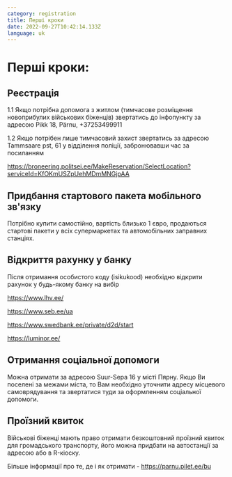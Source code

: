 ```yaml
---
category: registration
title: Перші кроки
date: 2022-09-27T10:42:14.133Z
language: uk
---
```


# Перші кроки:

## Реєстрація

1.1 Якщо потрібна допомога з житлом (тимчасове розміщення новоприбулих
військових біженців) звертатись до інфопункту за адресою Pikk 18, Pärnu,
+37253499911

1.2 Якщо потрібен лише тимчасовий захист звертатись за адресою Tammsaare pst, 61
у відділення поліції, забронювавши час за посиланням

<https://broneering.politsei.ee/MakeReservation/SelectLocation?serviceId=KfOKmUSZpUehMDmMNGjpAA>

## Придбання стартового пакета мобільного зв'язку

Потрібно купити самостійно, вартість близько 1 євро, продаються стартові пакети
у всіх супермаркетах та автомобільних заправних станціях.

## Відкриття рахунку у банку

Після отримання особистого коду (isikukood) необхідно відкрити рахунок у
будь-якому банку на вибір

<https://www.lhv.ee/>

<https://www.seb.ee/ua>

<https://www.swedbank.ee/private/d2d/start>

<https://luminor.ee/>

## Отримання соціальної допомоги

Можна отримати за адресою Suur-Sepa 16 у місті Пярну. Якщо Ви поселені за межами
міста, то Вам необхідно уточнити адресу місцевого самоврядування та звертатися
туди за оформленням соціальної допомоги.

## Проїзний квиток

Військові біженці мають право отримати безкоштовний проїзний квиток для
громадського транспорту, його можна придбати на автостанції за адресою або в
R-кіоску.

Більше інформації про те, де і як отримати - <https://parnu.pilet.ee/bu>
